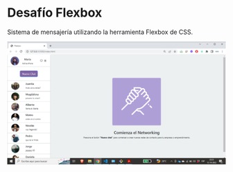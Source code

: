 # Desafío Flexbox

Sistema de mensajería utilizando la herramienta Flexbox de CSS.

![Sistema de Mensajería con Flexbox](/assets/img/img-flexbox.png "Sistema de Mensajería")

